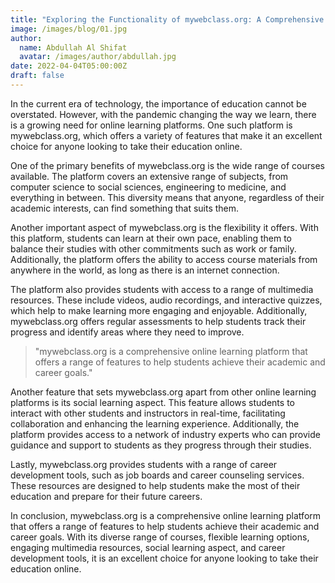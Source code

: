 ```yaml
---
title: "Exploring the Functionality of mywebclass.org: A Comprehensive Online Learning Platform"
image: /images/blog/01.jpg
author:
  name: Abdullah Al Shifat
  avatar: /images/author/abdullah.jpg
date: 2022-04-04T05:00:00Z
draft: false
---
```



In the current era of technology, the importance of education cannot be overstated. However, with the pandemic changing the way we learn, there is a growing need for online learning platforms. One such platform is mywebclass.org, which offers a variety of features that make it an excellent choice for anyone looking to take their education online.

One of the primary benefits of mywebclass.org is the wide range of courses available. The platform covers an extensive range of subjects, from computer science to social sciences, engineering to medicine, and everything in between. This diversity means that anyone, regardless of their academic interests, can find something that suits them.

Another important aspect of mywebclass.org is the flexibility it offers. With this platform, students can learn at their own pace, enabling them to balance their studies with other commitments such as work or family. Additionally, the platform offers the ability to access course materials from anywhere in the world, as long as there is an internet connection.

The platform also provides students with access to a range of multimedia resources. These include videos, audio recordings, and interactive quizzes, which help to make learning more engaging and enjoyable. Additionally, mywebclass.org offers regular assessments to help students track their progress and identify areas where they need to improve.

<Blockquote name="Dr. Emily Smith.">"mywebclass.org is a comprehensive online learning platform that offers a range of features to help students achieve their academic and career goals."</Blockquote>

Another feature that sets mywebclass.org apart from other online learning platforms is its social learning aspect. This feature allows students to interact with other students and instructors in real-time, facilitating collaboration and enhancing the learning experience. Additionally, the platform provides access to a network of industry experts who can provide guidance and support to students as they progress through their studies.

Lastly, mywebclass.org provides students with a range of career development tools, such as job boards and career counseling services. These resources are designed to help students make the most of their education and prepare for their future careers.

In conclusion, mywebclass.org is a comprehensive online learning platform that offers a range of features to help students achieve their academic and career goals. With its diverse range of courses, flexible learning options, engaging multimedia resources, social learning aspect, and career development tools, it is an excellent choice for anyone looking to take their education online.
